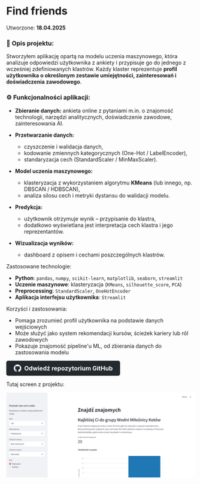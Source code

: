 # Find friends 

Utworzone: **18.04.2025**


### 📌 **Opis projektu:**

Stworzyłem aplikację opartą na modelu uczenia maszynowego, która analizuje odpowiedzi użytkownika z ankiety i przypisuje go do jednego z wcześniej zdefiniowanych klastrów. Każdy klaster reprezentuje **profil użytkownika o określonym zestawie umiejętności, zainteresowań i doświadczenia zawodowego**.


### ⚙️ **Funkcjonalności aplikacji:**

* **Zbieranie danych:** ankieta online z pytaniami m.in. o znajomość technologii, narzędzi analitycznych, doświadczenie zawodowe, zainteresowania AI.

* **Przetwarzanie danych:**
  * czyszczenie i walidacja danych,
  * kodowanie zmiennych kategorycznych (One-Hot / LabelEncoder),
  * standaryzacja cech (StandardScaler / MinMaxScaler).

* **Model uczenia maszynowego:**
  * klasteryzacja z wykorzystaniem algorytmu **KMeans** (lub innego, np. DBSCAN / HDBSCAN),
  * analiza silosu cech i metryki dystansu do walidacji modelu.

* **Predykcja:**
  * użytkownik otrzymuje wynik – przypisanie do klastra,
  * dodatkowo wyświetlana jest interpretacja cech klastra i jego reprezentantów.

* **Wizualizacja wyników:**
  * dashboard z opisem i cechami poszczególnych klastrów.


Zastosowane technologie:

* **Python**: `pandas`, `numpy`, `scikit-learn`, `matplotlib`, `seaborn`, `streamlit`
* **Uczenie maszynowe**: klasteryzacja (`KMeans`, `silhouette_score`, `PCA`)
* **Preprocessing**: `StandardScaler`, `OneHotEncoder`
* **Aplikacja interfejsu użytkownika**: `Streamlit`


Korzyści i zastosowania:

* Pomaga zrozumieć profil użytkownika na podstawie danych wejściowych
* Może służyć jako system rekomendacji kursów, ścieżek kariery lub ról zawodowych
* Pokazuje znajomość pipeline'u ML, od zbierania danych do zastosowania modelu





<a href="https://github.com/Himap-3478/Find_friends" target="_blank" style="
  display: inline-flex;
  align-items: center;
  padding: 10px 20px;
  font-size: 16px;
  color: white;
  background-color: #24292e;
  border-radius: 5px;
  text-decoration: none;
  font-weight: bold;
">
  <svg height="20" width="20" viewBox="0 0 16 16" fill="white" style="margin-right: 8px;" xmlns="http://www.w3.org/2000/svg">
    <path d="M8 0C3.58 0 0 3.58 0 8c0 3.54 2.29 6.54 5.47 7.59.4.07.55-.17.55-.38 0-.19-.01-.82-.01-1.49-2.01.37-2.53-.49-2.69-.94-.09-.23-.48-.94-.82-1.13-.28-.15-.68-.52-.01-.53.63-.01 1.08.58 1.23.82.72 1.21 1.87.87 2.33.66.07-.52.28-.87.51-1.07-1.78-.2-3.64-.89-3.64-3.95 0-.87.31-1.59.82-2.15-.08-.2-.36-1.02.08-2.12 0 0 .67-.21 2.2.82.64-.18 1.32-.27 2-.27s1.36.09 2 .27c1.53-1.04 2.2-.82 2.2-.82.44 1.1.16 1.92.08 2.12.51.56.82 1.28.82 2.15 0 3.07-1.87 3.75-3.65 3.95.29.25.54.73.54 1.48 0 1.07-.01 1.93-.01 2.19 0 .21.15.46.55.38A8.013 8.013 0 0 0 16 8c0-4.42-3.58-8-8-8z"/>
  </svg>
  Odwiedź repozytorium GitHub
</a>


Tutaj screen z projektu:

![Widok początkowy](image/Find_friends.png)
